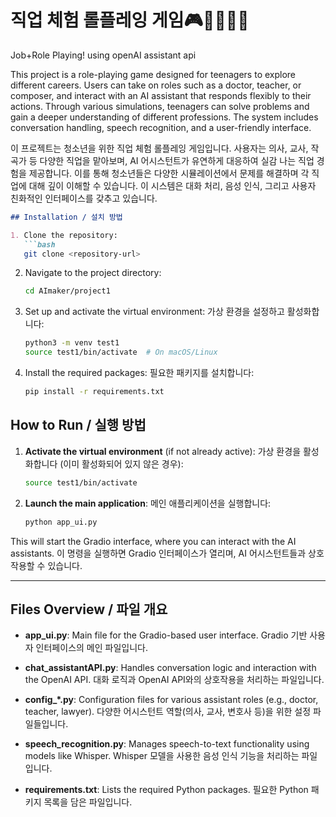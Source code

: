 
# 직업 체험 롤플레잉 게임🎮🧑‍💻🧑‍💻
Job+Role Playing! using openAI assistant api

This project is a role-playing game designed for teenagers to explore different careers. Users can take on roles such as a doctor, teacher, or composer, and interact with an AI assistant that responds flexibly to their actions. Through various simulations, teenagers can solve problems and gain a deeper understanding of different professions. The system includes conversation handling, speech recognition, and a user-friendly interface.


이 프로젝트는 청소년을 위한 직업 체험 롤플레잉 게임입니다. 사용자는 의사, 교사, 작곡가 등 다양한 직업을 맡아보며, AI 어시스턴트가 유연하게 대응하여 실감 나는 직업 경험을 제공합니다. 이를 통해 청소년들은 다양한 시뮬레이션에서 문제를 해결하며 각 직업에 대해 깊이 이해할 수 있습니다. 이 시스템은 대화 처리, 음성 인식, 그리고 사용자 친화적인 인터페이스를 갖추고 있습니다.




```markdown
## Installation / 설치 방법

1. Clone the repository:
   ```bash
   git clone <repository-url>
   ```

2. Navigate to the project directory:
   ```bash
   cd AImaker/project1
   ```

3. Set up and activate the virtual environment:
   가상 환경을 설정하고 활성화합니다:
   ```bash
   python3 -m venv test1
   source test1/bin/activate  # On macOS/Linux
   ```

4. Install the required packages:
   필요한 패키지를 설치합니다:
   ```bash
   pip install -r requirements.txt
   ```

## How to Run / 실행 방법

1. **Activate the virtual environment** (if not already active):
   가상 환경을 활성화합니다 (이미 활성화되어 있지 않은 경우):
   ```bash
   source test1/bin/activate
   ```

2. **Launch the main application**:
   메인 애플리케이션을 실행합니다:
   ```bash
   python app_ui.py
   ```

This will start the Gradio interface, where you can interact with the AI assistants.
이 명령을 실행하면 Gradio 인터페이스가 열리며, AI 어시스턴트들과 상호작용할 수 있습니다.

---

## Files Overview / 파일 개요

- **app_ui.py**: Main file for the Gradio-based user interface.
  Gradio 기반 사용자 인터페이스의 메인 파일입니다.
  
- **chat_assistantAPI.py**: Handles conversation logic and interaction with the OpenAI API.
  대화 로직과 OpenAI API와의 상호작용을 처리하는 파일입니다.
  
- **config_*.py**: Configuration files for various assistant roles (e.g., doctor, teacher, lawyer).
  다양한 어시스턴트 역할(의사, 교사, 변호사 등)을 위한 설정 파일들입니다.
  
- **speech_recognition.py**: Manages speech-to-text functionality using models like Whisper.
  Whisper 모델을 사용한 음성 인식 기능을 처리하는 파일입니다.
  
- **requirements.txt**: Lists the required Python packages.
  필요한 Python 패키지 목록을 담은 파일입니다.

